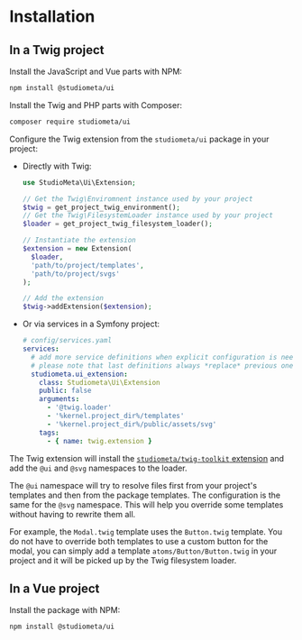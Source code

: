 # Installation

## In a Twig project

Install the JavaScript and Vue parts with NPM:

```bash
npm install @studiometa/ui
```

Install the Twig and PHP parts with Composer:

```bash
composer require studiometa/ui
```

Configure the Twig extension from the `studiometa/ui` package in your project:

- Directly with Twig:

  ```php
  use StudioMeta\Ui\Extension;

  // Get the Twig\Enviromnent instance used by your project
  $twig = get_project_twig_environment();
  // Get the Twig\FilesystemLoader instance used by your project
  $loader = get_project_twig_filesystem_loader();

  // Instantiate the extension
  $extension = new Extension(
    $loader,
    'path/to/project/templates',
    'path/to/project/svgs'
  );

  // Add the extension
  $twig->addExtension($extension);
  ```

- Or via services in a Symfony project:
  ```yaml
  # config/services.yaml
  services:
    # add more service definitions when explicit configuration is needed
    # please note that last definitions always *replace* previous ones
    studiometa.ui_extension:
      class: Studiometa\Ui\Extension
      public: false
      arguments:
        - '@twig.loader'
        - '%kernel.project_dir%/templates'
        - '%kernel.project_dir%/public/assets/svg'
      tags:
        - { name: twig.extension }
  ```

The Twig extension will install the [`studiometa/twig-toolkit` extension](https://github.com/studiometa/twig-toolkit) and add the `@ui` and `@svg` namespaces to the loader.

The `@ui` namespace will try to resolve files first from your project's templates and then from the package templates. The configuration is the same for the `@svg` namespace. This will help you override some templates without having to rewrite them all.

For example, the `Modal.twig` template uses the `Button.twig` template. You do not have to override both templates to use a custom button for the modal, you can simply add a template `atoms/Button/Button.twig` in your project and it will be picked up by the Twig filesystem loader.

## In a Vue project

Install the package with NPM:

```bash
npm install @studiometa/ui
```
